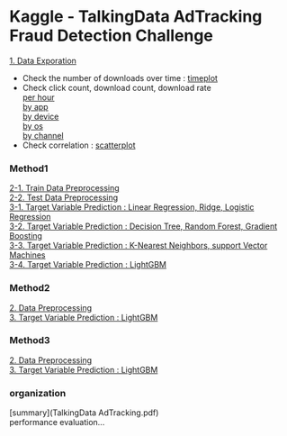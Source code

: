 # Kaggle - TalkingData AdTracking Fraud Detection Challenge

[1. Data Exporation](01_Data_Exporation.py) <br>
- Check the number of downloads over time : [timeplot](graph/sample_timeplot.png) <br>
- Check click count, download count, download rate <br>
  [per hour](graph/sample_barplot_hour.png) <br>
  [by app](graph/sample_barplot_app.png) <br>
  [by device](graph/sample_barplot_device.png) <br>
  [by os](graph/sample_barplot_os.png) <br>
  [by channel](graph/sample_barplot_channel.png) <br>
- Check correlation : [scatterplot](graph/sample_scatterplot.png) <br>

### Method1
[2-1. Train Data Preprocessing](method1_02_1_Train_Data_Preprocessing.py) <br>
[2-2. Test Data Preprocessing](method1_02_2_Test_Data_Preprocessing.py) <br>
[3-1. Target Variable Prediction : Linear Regression, Ridge, Logistic Regression](method1_03_1_Target_Variable_Prediction.py) <br>
[3-2. Target Variable Prediction : Decision Tree, Random Forest, Gradient Boosting](method1_03_2_Target_Variable_Prediction.py) <br>
[3-3. Target Variable Prediction : K-Nearest Neighbors, support Vector Machines](method1_03_3_Target_Variable_Prediction.py) <br>
[3-4. Target Variable Prediction : LightGBM](method1_03_4_Target_Variable_Prediction.py) <br>

### Method2
[2. Data Preprocessing](method2_02_Data_Preprocessing.py) <br>
[3. Target Variable Prediction : LightGBM](method2_03_Target_Variable_Prediction.py) <br>

### Method3
[2. Data Preprocessing](method3_02_Data_Preprocessing.py) <br>
[3. Target Variable Prediction : LightGBM](method3_03_Target_Variable_Prediction.py) <br>

### organization
[summary](TalkingData AdTracking.pdf) <br>
performance evaluation...
